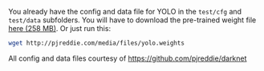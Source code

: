You already have the config and data file for YOLO in the `test/cfg` and `test/data` subfolders. You will have to download the pre-trained weight file [here (258 MB)](http://pjreddie.com/media/files/yolo.weights). Or just run this:

```sh
wget http://pjreddie.com/media/files/yolo.weights
```

All config and data files courtesy of https://github.com/pjreddie/darknet

